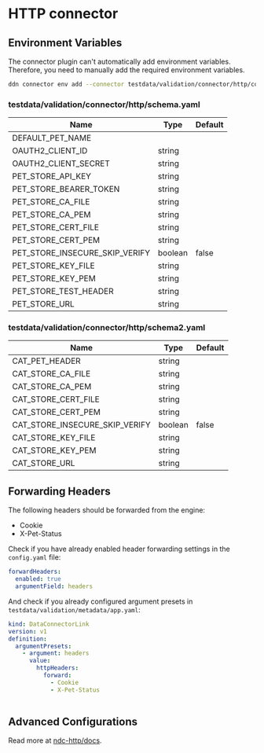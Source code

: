 # HTTP connector

## Environment Variables

The connector plugin can't automatically add environment variables. Therefore, you need to manually add the required environment variables.

```bash
ddn connector env add --connector testdata/validation/connector/http/connector.yaml --ENV_NAME=value
```

### testdata/validation/connector/http/schema.yaml

| Name | Type | Default |
| ---- | ---- | ------- |
| DEFAULT_PET_NAME |  |  |
| OAUTH2_CLIENT_ID | string |  |
| OAUTH2_CLIENT_SECRET | string |  |
| PET_STORE_API_KEY | string |  |
| PET_STORE_BEARER_TOKEN | string |  |
| PET_STORE_CA_FILE | string |  |
| PET_STORE_CA_PEM | string |  |
| PET_STORE_CERT_FILE | string |  |
| PET_STORE_CERT_PEM | string |  |
| PET_STORE_INSECURE_SKIP_VERIFY | boolean | false |
| PET_STORE_KEY_FILE | string |  |
| PET_STORE_KEY_PEM | string |  |
| PET_STORE_TEST_HEADER | string |  |
| PET_STORE_URL | string |  |


### testdata/validation/connector/http/schema2.yaml

| Name | Type | Default |
| ---- | ---- | ------- |
| CAT_PET_HEADER | string |  |
| CAT_STORE_CA_FILE | string |  |
| CAT_STORE_CA_PEM | string |  |
| CAT_STORE_CERT_FILE | string |  |
| CAT_STORE_CERT_PEM | string |  |
| CAT_STORE_INSECURE_SKIP_VERIFY | boolean | false |
| CAT_STORE_KEY_FILE | string |  |
| CAT_STORE_KEY_PEM | string |  |
| CAT_STORE_URL | string |  |


## Forwarding Headers

The following headers should be forwarded from the engine:

- Cookie
- X-Pet-Status

Check if you have already enabled header forwarding settings in the `config.yaml` file:

```yaml
forwardHeaders:
  enabled: true
  argumentField: headers
```

And check if you already configured argument presets in `testdata/validation/metadata/app.yaml`:

```yaml
kind: DataConnectorLink
version: v1
definition:
  argumentPresets:
    - argument: headers
      value:
        httpHeaders:
          forward:
            - Cookie
            - X-Pet-Status
            
```
## Advanced Configurations

Read more at [ndc-http/docs](https://github.com/hasura/ndc-http/blob/main/docs).